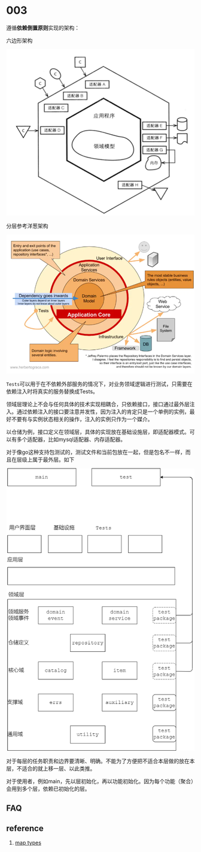 # 003

遵循**依赖倒置原则**实现的架构：

六边形架构



![six](image/six.png)







分层参考洋葱架构

![onion](image/onion.png)



`Tests`可以用于在不依赖外部服务的情况下，对业务领域逻辑进行测试，只需要在依赖注入时将真实的服务替换成Tests。

领域层理论上不会与任何具体的技术实现相耦合，只依赖接口，接口通过最外层注入。通过依赖注入的接口要注意并发性，因为注入的肯定只是一个单例的实例，最好不要有与实例状态相关的操作，注入的实例只作为一个媒介。

以仓储为例，接口定义在领域层，具体的实现放在基础设施层，即适配器模式。可以有多个适配器，比如mysql适配器、内存适配器。



对于像go这种支持包测试的，测试文件和当前包放在一起，但是包名不一样，而且在层级上属于最外层。如下

![hierarchy](image/hierarchy.drawio.png)



对于每层的任务职责和边界要清晰、明确。不能为了方便把不适合本层做的放在本层，不适合的就上移一层、以此类推。



对于使用者，例如main，先以层初始化，再以功能初始化。因为每个功能（聚合）会用到多个层，依赖已初始化的层。



## FAQ





## reference

1. [map types](https://golang.google.cn/ref/spec#Map_types)
